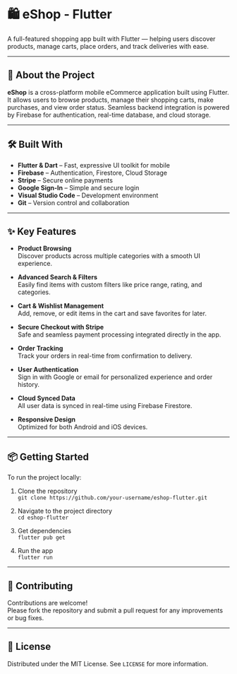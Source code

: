 # 🛍️ eShop - Flutter

A full-featured shopping app built with Flutter — helping users discover products, manage carts, place orders, and track deliveries with ease.

---

## 🧾 About the Project

**eShop** is a cross-platform mobile eCommerce application built using Flutter. It allows users to browse products, manage their shopping carts, make purchases, and view order status. Seamless backend integration is powered by Firebase for authentication, real-time database, and cloud storage.

---

## 🛠️ Built With

- **Flutter & Dart** – Fast, expressive UI toolkit for mobile  
- **Firebase** – Authentication, Firestore, Cloud Storage  
- **Stripe** – Secure online payments  
- **Google Sign-In** – Simple and secure login  
- **Visual Studio Code** – Development environment  
- **Git** – Version control and collaboration

---

## ✨ Key Features

- **Product Browsing**  
  Discover products across multiple categories with a smooth UI experience.

- **Advanced Search & Filters**  
  Easily find items with custom filters like price range, rating, and categories.

- **Cart & Wishlist Management**  
  Add, remove, or edit items in the cart and save favorites for later.

- **Secure Checkout with Stripe**  
  Safe and seamless payment processing integrated directly in the app.

- **Order Tracking**  
  Track your orders in real-time from confirmation to delivery.

- **User Authentication**  
  Sign in with Google or email for personalized experience and order history.

- **Cloud Synced Data**  
  All user data is synced in real-time using Firebase Firestore.

- **Responsive Design**  
  Optimized for both Android and iOS devices.

---

## 📦 Getting Started

To run the project locally:

1. Clone the repository  
   `git clone https://github.com/your-username/eshop-flutter.git`

2. Navigate to the project directory  
   `cd eshop-flutter`

3. Get dependencies  
   `flutter pub get`

4. Run the app  
   `flutter run`

---

## 🙌 Contributing

Contributions are welcome!  
Please fork the repository and submit a pull request for any improvements or bug fixes.

---

## 📄 License

Distributed under the MIT License. See `LICENSE` for more information.
